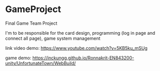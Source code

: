 # GameProject

Final Game Team Project

I'm to be responsible for the card design, programming (log in page and connect all page), game system management

link video demo: https://www.youtube.com/watch?v=5KB5ku_mSUg

game demo: https://inckungg.github.io/Ronnakrit-EN843200-unity/UnfortunateTown/WebBuild/
